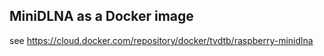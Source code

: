 ## MiniDLNA as a Docker image

see https://cloud.docker.com/repository/docker/tvdtb/raspberry-minidlna